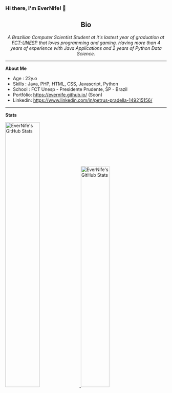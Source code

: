### Hi there, I'm EverNife! 👋

<html>
   <body>
      <h2 align="center">Bio</h2>
      <p align="center">
        <em>A Brazilian Computer Scientist Student at it's lastest year of graduation at <a className="greeting-text-p subTitle" href="https://www.fct.unesp.br/">FCT-UNESP</a> that loves programming and gaming. Having more than 4 years of experience with Java Applications and 2 years of Python Data Science.</em>
        </p>
    <body/>
<html/>
      
___

**About Me**

- Age : 22y.o
- Skills : Java, PHP, HTML, CSS, Javascript, Python
- School : FCT Unesp - Presidente Prudente, SP - Brazil
- Portfólio: https://evernife.github.io/ (Soon)
- Linkedin: https://www.linkedin.com/in/petrus-pradella-149215156/
___
**Stats**

<a href="https://github.com/evernife">
<img src="https://github-readme-stats.vercel.app/api?username=evernife&show_icons=true" alt="EverNife's GitHub Stats" width="46%" height="46%" />
<img src="https://github-readme-stats.vercel.app/api/top-langs/?username=evernife&layout=compact&hide=jupyter%20notebook" alt="EverNife's GitHub Stats" width="42%" height="42%" />
</a>

